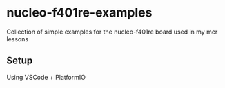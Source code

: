 # nucleo-f401re-examples
Collection of simple examples for the nucleo-f401re board used in my mcr lessons

## Setup 

Using VSCode + PlatformIO
